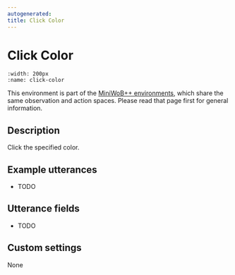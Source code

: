 ```yaml
---
autogenerated:
title: Click Color
---
```


# Click Color

```{figure} ../../_static/videos/miniwob/click-color.gif 
:width: 200px
:name: click-color
```

This environment is part of the <a href='..'>MiniWoB++ environments</a>, which share the same observation and action spaces. Please read that page first for general information.

## Description

Click the specified color.

## Example utterances

* TODO

## Utterance fields

* TODO

## Custom settings

None
